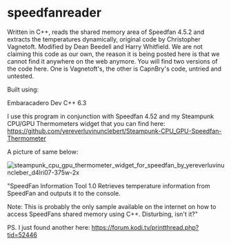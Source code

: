 # speedfanreader
 
Written in C++, reads the shared memory area of Speedfan 4.5.2 and extracts the temperatures dynamically, original code by Christopher Vagnetoft. 
Modified by Dean Beedell and Harry Whitfield. We are not claiming this code as our own, the reason it is being posted here is that we cannot find it anywhere on the web anymore. You will find two versions of the code here. One is Vagnetoft's, the other is CapnBry's code, untried and untested. 

Built using: 

Embaracadero Dev C++ 6.3

I use this program in conjunction with Speedfan 4.52 and my Steampunk CPU/GPU Thermometers widget that you can find here:
https://github.com/yereverluvinunclebert/Steampunk-CPU_GPU-Speedfan-Thermometer

A picture of same below:

![steampunk_cpu_gpu_thermometer_widget_for_speedfan_by_yereverluvinuncleber_d4lri07-375w-2x](https://github.com/yereverluvinunclebert/speedfan-shared-memory-reader-C--/assets/2788342/c89110ec-0f26-4d46-b1d8-0b1b6e051366)



"SpeedFan Information Tool 1.0
Retrieves temperature information from SpeedFan and outputs it to the console.

Note: This is probably the only sample available on the internet on how to
access SpeedFans shared memory using C++. Disturbing, isn't it?"

PS. I just found another here: https://forum.kodi.tv/printthread.php?tid=52446

